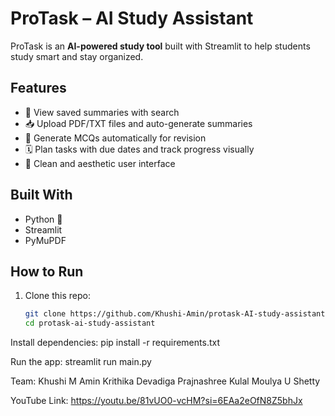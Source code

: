 # ProTask – AI Study Assistant  

ProTask is an **AI-powered study tool** built with Streamlit to help students study smart and stay organized.  

## Features  
- 📄 View saved summaries with search  
- 📥 Upload PDF/TXT files and auto-generate summaries  
- 🧠 Generate MCQs automatically for revision  
- 🗓 Plan tasks with due dates and track progress visually  
- 🎨 Clean and aesthetic user interface  

## Built With  
- Python 🐍  
- Streamlit  
- PyMuPDF  

## How to Run  
1. Clone this repo:  
   ```bash
   git clone https://github.com/Khushi-Amin/protask-AI-study-assistant.git
   cd protask-ai-study-assistant

Install dependencies:
pip install -r requirements.txt

Run the app:
streamlit run main.py

Team:
Khushi M Amin
Krithika Devadiga
Prajnashree Kulal
Moulya U Shetty

YouTube Link:
https://youtu.be/81vUO0-vcHM?si=6EAa2eOfN8Z5bhJx

